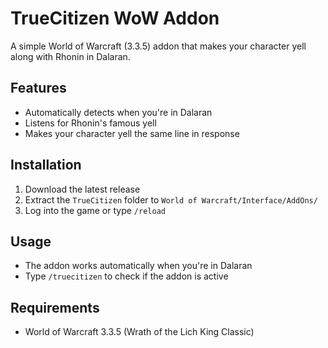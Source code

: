 # TrueCitizen WoW Addon

A simple World of Warcraft (3.3.5) addon that makes your character yell along with Rhonin in Dalaran.

## Features
- Automatically detects when you're in Dalaran
- Listens for Rhonin's famous yell
- Makes your character yell the same line in response

## Installation
1. Download the latest release
2. Extract the `TrueCitizen` folder to `World of Warcraft/Interface/AddOns/`
3. Log into the game or type `/reload`

## Usage
- The addon works automatically when you're in Dalaran
- Type `/truecitizen` to check if the addon is active

## Requirements
- World of Warcraft 3.3.5 (Wrath of the Lich King Classic)
